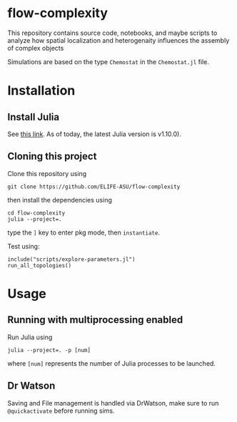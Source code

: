 # flow-complexity

This repository contains source code, notebooks, and maybe scripts to analyze how spatial localization and heterogenaity influences the assembly of complex objects


Simulations are based on the type `Chemostat` in the `Chemostat.jl` file. 

# Installation

## Install Julia

See [this link](https://julialang.org/downloads/). As of today, the latest Julia version is v1.10.0).

## Cloning this project

Clone this repository using

```
git clone https://github.com/ELIFE-ASU/flow-complexity
```

then install the dependencies using

```
cd flow-complexity
julia --project=.
```

type the `]` key to enter pkg mode, then `instantiate`.

Test using:

```
include("scripts/explore-parameters.jl")
run_all_topologies()
```

# Usage

## Running with multiprocessing enabled

Run Julia using

```
julia --project=. -p [num]
```

where `[num]` represents the number of Julia processes to be launched.

## Dr Watson

Saving and File management is handled via DrWatson, make sure to run `@quickactivate` before running sims.
